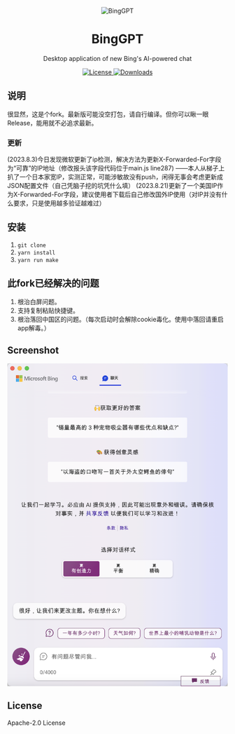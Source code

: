 <p align="center">
  <img width="180" src="./icon.png" alt="BingGPT">
  <h1 align="center">BingGPT</h1>
  <p align="center">Desktop application of new Bing's AI-powered chat</p>
</p>

<p align="center">
  <a href="https://opensource.org/licenses/Apache-2.0">
    <img alt="License" src="https://img.shields.io/badge/license-Apache_2.0-green">
  </a>
  <a href="https://github.com/dice2o/BingGPT/releases">
    <img alt="Downloads" src="https://img.shields.io/github/downloads/dice2o/BingGPT/total?color=blue">
   </a>
</p>

## 说明
很显然，这是个fork。最新版可能没空打包，请自行编译。但你可以瞅一眼Release，能用就不必追求最新。

### 更新
(2023.8.3)今日发现微软更新了ip检测，解决方法为更新X-Forwarded-For字段为“可靠”的IP地址（修改报头该字段代码位于main.js line287) 
  ——本人从梯子上扒了一个日本家宽IP，实测正常，可能涉敏故没有push，闲得无事会考虑更新成JSON配置文件（自己凭脑子挖的坑凭什么填）
(2023.8.21)更新了一个美国IP作为X-Forwarded-For字段，建议使用者下载后自己修改国外IP使用（对IP并没有什么要求，只是使用越多验证越难过）

## 安装
1. `git clone`
2. `yarn install`
3. `yarn run make`

## 此fork已经解决的问题
1. 根治白屏问题。
2. 支持复制粘贴快捷键。
3. 根治落回中国区的问题。（每次启动时会解除cookie毒化。使用中落回请重启app解毒。）


## Screenshot

<img width="601" src="./screenshot.png" alt="BingGPT Screenshot">

## License

Apache-2.0 License
